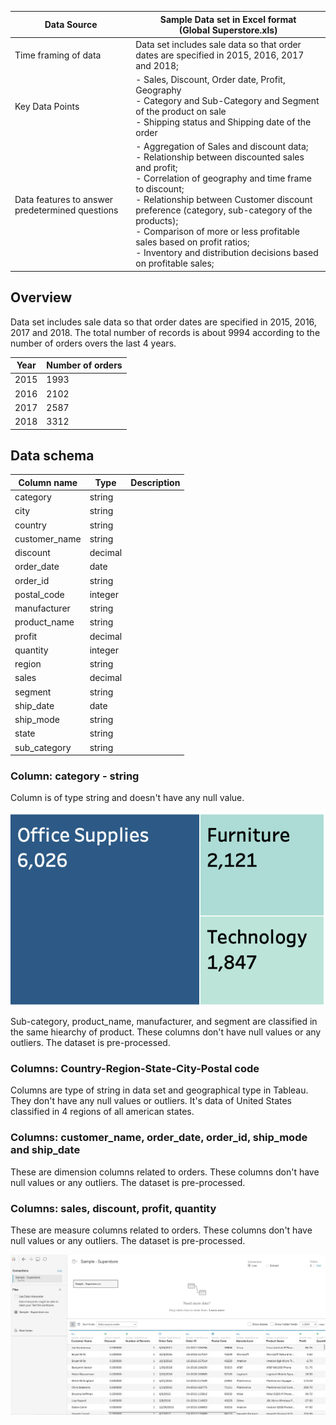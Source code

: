 | Data Source                                     	| Sample Data set in Excel format <br/> (Global Superstore.xls)                                                                                                                                                                                                                                                                                                                                                   	|
|-------------------------------------------------	|-----------------------------------------------------------------------------------------------------------------------------------------------------------------------------------------------------------------------------------------------------------------------------------------------------------------------------------------------------------------------------------------------------------	|
| Time framing of data                            	| Data set includes sale data so that order dates are specified in 2015, 2016, 2017 and 2018;                                                                                                                                                                                                                                                                                                               	|
| Key Data Points                                 	| - Sales, Discount, Order date, Profit, Geography<br>- Category and Sub-Category and Segment of the product on sale<br>- Shipping status and Shipping date of the order                                                                                                                                                                                                                                    	|
| Data features to answer predetermined questions 	| - Aggregation of Sales and discount data;<br>- Relationship between discounted sales and profit;<br>- Correlation of geography and time frame to discount;<br>- Relationship between Customer discount preference (category, sub-category of the products);<br>- Comparison of more or less profitable sales based on profit ratios;<br>- Inventory and distribution decisions based on profitable sales; 	|

## Overview 

Data set includes sale data so that order dates are specified in 2015, 2016, 2017 and 2018. The total number of records is about 9994 according to the number of orders overs the last 4 years. 

| Year | Number of orders |
|------|------------------|
| 2015 | 1993             |
| 2016 | 2102             |
| 2017 | 2587             |
| 2018 | 3312             |

## Data schema

| Column name   | Type    | Description |
|---------------|---------|-------------|
| category      | string  |             |
| city          | string  |             |
| country       | string  |             |
| customer_name | string  |             |
| discount      | decimal |             |
| order_date    | date    |             |
| order_id      | string  |             |
| postal_code   | integer |             |
| manufacturer  | string  |             |
| product_name  | string  |             |
| profit        | decimal |             |
| quantity      | integer |             |
| region        | string  |             |
| sales         | decimal |             |
| segment       | string  |             |
| ship_date     | date    |             |
| ship_mode     | string  |             |
| state         | string  |             |
| sub_category  | string  |             |

### Column: category - string

Column is of type string and doesn't have any null value. 

![w-2-1](./w-2-1.png "w-2-1")

Sub-category, product_name, manufacturer, and segment are classified in the same hiearchy of product. These columns don't have null values or any outliers. The dataset is pre-processed. 

### Columns: Country-Region-State-City-Postal code

Columns are type of string in data set and geographical type in Tableau. They don't have any null values or outliers. It's data of United States classified in 4 regions of all american states. 

### Columns: customer_name, order_date, order_id, ship_mode and ship_date 

These are dimension columns related to orders. These columns don't have null values or any outliers. The dataset is pre-processed.

### Columns: sales, discount, profit, quantity

These are measure columns related to orders. These columns don't have null values or any outliers. The dataset is pre-processed.

![w-2-2](./w-2-2.png "w-2-2")

